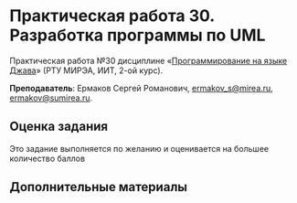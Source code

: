 # Практическая работа 30. Разработка программы по UML
Практическая работа №30 дисциплине «[Программирование на языке Джава](https://online-edu.mirea.ru/course/view.php?id=4053)» (РТУ МИРЭА, ИИТ, 2-ой курс).

**Преподаватель**: Ермаков Сергей Романович, ermakov_s@mirea.ru, ermakov@sumirea.ru.

## Оценка задания

Это задание выполняется по желанию и оценивается на большее количество баллов

## Дополнительные материалы
